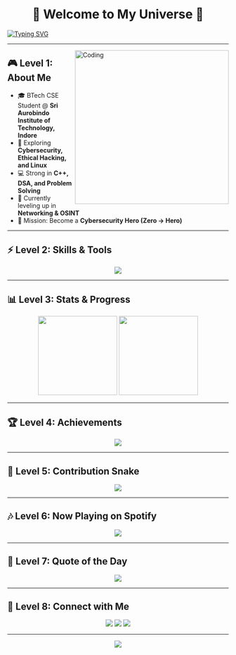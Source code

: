 <!-- Profile Header -->
<h1 align="center">
  🌌 Welcome to My Universe 🌌  
</h1>

[![Typing SVG](https://readme-typing-svg.herokuapp.com?size=26&color=FF00FF&center=true&vCenter=true&width=700&lines=Hi+There!+I'm+Anil+Yadav;Aspiring+Cybersecurity+Expert;Full+Stack+Learner;Passionate+about+Linux+%7C+DSA+%7C+Hacking;Leveling+Up+Everyday+🚀)](https://git.io/typing-svg)

---

<img align="right" alt="Coding" width="350" src="https://media.giphy.com/media/fAnzw6YK33jMwzp5wp/giphy.gif">

## 🎮 Level 1: About Me
- 🎓 BTech CSE Student @ **Sri Aurobindo Institute of Technology, Indore**  
- 🔐 Exploring **Cybersecurity, Ethical Hacking, and Linux**  
- 💻 Strong in **C++, DSA, and Problem Solving**  
- 🌱 Currently leveling up in **Networking & OSINT**  
- 🎯 Mission: Become a **Cybersecurity Hero (Zero → Hero)**  

---

## ⚡ Level 2: Skills & Tools  
<p align="center">
  <img src="https://skillicons.dev/icons?i=cpp,linux,git,github,vscode,python,bash" />
</p>

---

## 📊 Level 3: Stats & Progress  
<p align="center">
  <img src="https://github-readme-stats.vercel.app/api?username=AnilYadav17&show_icons=true&theme=tokyonight" height="180px"/>
  <img src="https://github-readme-streak-stats.herokuapp.com/?user=AnilYadav17&theme=tokyonight" height="180px"/>
</p>

---

## 🏆 Level 4: Achievements  
<p align="center">
  <img src="https://github-profile-trophy.vercel.app/?username=AnilYadav17&theme=radical&no-frame=true&row=1&column=7" />
</p>

---

## 🐍 Level 5: Contribution Snake  
<p align="center">
  <img src="https://github.com/AnilYadav17/AnilYadav17/blob/output/github-contribution-grid-snake.svg" />
</p>

---

## 🎶 Level 6: Now Playing on Spotify  
<p align="center">
  <img src="https://spotify-github-profile.vercel.app/api/view?uid=31wjxgxxs6jssfx3dk8x1zzvnyse&cover_image=true&theme=default&show_offline=false&background_color=121212&interchange=false" />
</p>

---

## 📖 Level 7: Quote of the Day  
<p align="center">
  <img src="https://quotes-github-readme.vercel.app/api?type=horizontal&theme=tokyonight" />
</p>

---

## 🌌 Level 8: Connect with Me  
<p align="center">
  <a href="mailto:ay5741432@gmail.com"><img src="https://img.shields.io/badge/Gmail-D14836?style=for-the-badge&logo=gmail&logoColor=white"/></a>
  <a href="https://www.linkedin.com/in/anilyadav17/"><img src="https://img.shields.io/badge/LinkedIn-0077B5?style=for-the-badge&logo=linkedin&logoColor=white"/></a>
  <a href="https://www.instagram.com/__anilyadav17/"><img src="https://img.shields.io/badge/Instagram-E4405F?style=for-the-badge&logo=instagram&logoColor=white"/></a>
</p>

---

<p align="center">
  <img src="https://komarev.com/ghpvc/?username=AnilYadav17&label=Profile%20Views&color=FF1493&style=for-the-badge" />
</p>
